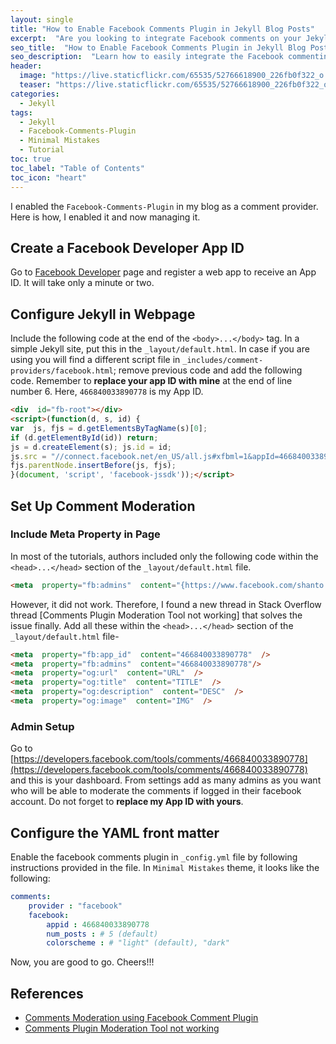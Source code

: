 ```yaml
---
layout: single
title: "How to Enable Facebook Comments Plugin in Jekyll Blog Posts"
excerpt:  "Are you looking to integrate Facebook comments on your Jekyll blog? This blog post will guide you through the steps required to enable Facebook comments plugin in Jekyll. By following these steps, you can easily integrate the Facebook commenting system into your Jekyll blog and allow your readers to share their thoughts and feedback on your blog posts. So, let's get started!"
seo_title:  "How to Enable Facebook Comments Plugin in Jekyll Blog Posts"
seo_description:  "Learn how to easily integrate the Facebook commenting system into your Jekyll blog and allow your readers to share their thoughts and feedback on your blog posts. Follow these steps to enable Facebook comments plugin in Jekyll."
header:
  image: "https://live.staticflickr.com/65535/52766618900_226fb0f322_o.png"
  teaser: "https://live.staticflickr.com/65535/52766618900_226fb0f322_o.png"
categories:
  - Jekyll
tags:
  - Jekyll
  - Facebook-Comments-Plugin
  - Minimal Mistakes
  - Tutorial
toc: true
toc_label: "Table of Contents"
toc_icon: "heart"
---
```


I enabled the `Facebook-Comments-Plugin` in my blog as a comment provider. Here is how, I enabled it and now managing it.

## Create a Facebook Developer App ID
Go to [Facebook Developer](https://developers.facebook.com/) page and register a web app to receive an App ID. It will take only a minute or two.

## Configure Jekyll in Webpage
Include the following code at the end of the `<body>...</body>` tag. In a simple Jekyll site, put this in the `_layout/default.html`. In case if you are using you will find a different script file in `_includes/comment-providers/facebook.html`; remove previous code and add the following code. Remember to **replace your app ID with mine** at the end of line number 6. Here, `466840033890778` is my App ID.
```html
<div  id="fb-root"></div>
<script>(function(d, s, id) {
var  js, fjs = d.getElementsByTagName(s)[0];
if (d.getElementById(id)) return;
js = d.createElement(s); js.id = id;
js.src = "//connect.facebook.net/en_US/all.js#xfbml=1&appId=466840033890778";
fjs.parentNode.insertBefore(js, fjs);
}(document, 'script', 'facebook-jssdk'));</script>
```

## Set Up Comment Moderation
### Include Meta Property in Page
In most of the tutorials, authors included only the following code within the `<head>...</head>` section of the `_layout/default.html` file.
```html
<meta  property="fb:admins"  content="{https://www.facebook.com/shanto.roy.9}"/>
```
However, it did not work. Therefore, I found a new thread in Stack Overflow thread [Comments Plugin Moderation Tool not working] that solves the issue finally. Add all these within the `<head>...</head>` section of the `_layout/default.html` file-
```html
<meta  property="fb:app_id"  content="466840033890778"  />
<meta  property="fb:admins"  content="466840033890778"/>
<meta  property="og:url"  content="URL"  />
<meta  property="og:title"  content="TITLE"  />
<meta  property="og:description"  content="DESC"  />
<meta  property="og:image"  content="IMG"  />
```

### Admin Setup
Go to [https://developers.facebook.com/tools/comments/466840033890778](https://developers.facebook.com/tools/comments/466840033890778) and this is your dashboard. From settings add as many admins as you want who will be able to moderate the comments if logged in their facebook account. Do not forget to **replace my App ID with yours**.

## Configure the YAML front matter
Enable the facebook comments plugin in `_config.yml` file by following instructions provided in the file. In `Minimal Mistakes` theme, it looks like the following:
```yml
comments:
	provider : "facebook"
	facebook:
		appid : 466840033890778
		num_posts : # 5 (default)
		colorscheme : # "light" (default), "dark"
```

Now, you are good to go. Cheers!!!



## References
* [Comments Moderation using Facebook Comment Plugin](https://developers.facebook.com/docs/plugins/comments)
* [Comments Plugin Moderation Tool not working](https://stackoverflow.com/questions/9120814/comments-plugin-moderation-tool-not-working)
<!--stackedit_data:
eyJoaXN0b3J5IjpbMTU5NDAwNDc2OCwxODc1MjIzMzY4LDE5NT
EwODU5MDUsMjA1NTQ2MDYyNV19
-->